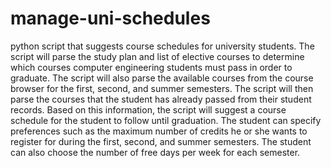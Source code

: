 # manage-uni-schedules
 python script that suggests course schedules for university students. The script will parse the study plan and list of
elective courses to determine which courses computer engineering students must pass in order to graduate.
The script will also parse the available courses from the course browser for the first, second, and summer
semesters. The script will then parse the courses that the student has already passed from their student
records. Based on this information, the script will suggest a course schedule for the student to follow until
graduation. The student can specify preferences such as the maximum number of credits he or she wants to
register for during the first, second, and summer semesters. The student can also choose the number of free
days per week for each semester.

